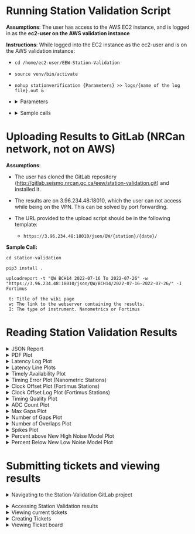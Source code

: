 # Running Station Validation Script
<b>Assumptions</b>: The user has access to the AWS EC2 instance, and is logged in as the <b>ec2-user on the AWS validation instance</b>

<b>Instructions</b>:
While logged into the EC2 instance as the ec2-user and is on the AWS validation instance: 

-  `cd /home/ec2-user/EEW-Station-Validation`
-  `source venv/bin/activate`
-  `nohup stationverification {Parameters} >> logs/{name of the log file}.out &`

-  <details><summary>Parameters</summary>
      
      `N: The network code, Example: QW`

      `S: The station code, Example: QCC01`

      `L: The location code, Example: 00`

      `d: Start date, YYYY-M-D; Example: 2022-3-9`

      `e: End date, EXCLUSIVE YYYY-M-D; for a one day validation period, the end date should be startdate + 1. Example: 2022-3-15`

      `o: Output directory. Example: "/validation"`

      `s: Station xml location, if using a file instead of FDSN, Example: '/home/ec2-user/station-validation/stationverification/data/QW.xml`

      `m: Miniseed files archive location, Example: '/apollo/archive/miniseed/'`

      `l: Latency files arhcive location, Example: '/apollo/archive/latency'`

      `i: ISPAQ executable location, Example: '/home/ec2-user/ispaq/run_ispaq.py'`

      `H: State of health files arhcive location, Example: '/apollo/archive/soh/'`

      `U: Whether or not to upload results to S3 bucket, Example: True or False`

      `c: Station configuration file, if no stationXML is available, Example: /home/ec2-user/station-validation/tests/data`
</details> 


-  <details><summary>Sample calls</summary>
    <br/>
    <b>Station Verification script:</b> 

    Running the script for one day (2022-7-1): `time nohup stationverification -N QW -S QCC02 -L 00 -d 2022-7-1 -e 2022-7-2  >> logs/QCC02_log.out &`

    Running the script for 10 days (2022-7-1 To 2022-7-11): `time nohup stationverification -N QW -S QCC02 -L 00 -d 2022-7-1 -e 2022-7-11  >> logs/QCC02_log.out &`

    <b>Latency script:</b>
    
    `time nohup stationverificationlatency -N QW -S BCL01 -d 2022-6-25 -e 2022-7-5  >> logs/BCL01-Latency_log &`

    <b>Station Verification script with Station XML, and over-writing default archive directories:</b>
    
    `time nohup stationverification -N QW -S QCC01 -L 00 -d 2022-4-21 -e 2022-5-1 -m /apollo/archive/miniseed/ -l /apollo/archive/latency -i /home/ec2-user/ispaq/run_ispaq.py -H /apollo/archive/soh/ -s /home/ec2-user/station-validation/stationverification/data/QW.xml -o /validation >> logs/QCC01_log.out &`

    <b>Station Verification script with station Config file, and over-writing default archive directories:</b>
    
    `time nohup stationverification -N QW -S QCC02 -L 00 -d 2022-3-28 -e 2022-3-29 -c /home/ec2-user/station-validation/tests/data/stationQCC02.conf -m /apollo/archive/miniseed/ -l /apollo/archive/latency -i /home/ec2-user/ispaq/run_ispaq.py -H /apollo/archive/soh/ -o /validation >> logs/QCC02_log.out &`

    <b>Latency script, and over-writing default archive directories:</b>
    
    `time nohup stationverificationlatency -N QW -S BCL25 -d 2022-4-21 -e 2022-4-22 -l /apollo/archive/latency -o /validation >> logs/BCL25_log.out &</details>`






<h1>Uploading Results to GitLab (NRCan network, not on AWS)</h1>

<b>Assumptions</b>:
- The user has cloned the GitLab repository (http://gitlab.seismo.nrcan.gc.ca/eew/station-validation.git) and installed it.

- The results are on 3.96.234.48:18010, which the user can not access while being on the VPN. This can be solved by port forwarding.

- The URL provided to the upload script should be in the following template:
   - `https://3.96.234.48:18010/json/QW/{station}/{date}/`

<b>Sample Call:</b>

    cd station-validation

    pip3 install .

    uploadreport -t "QW BCH14 2022-07-16 To 2022-07-26" -w "https://3.96.234.48:18010/json/QW/BCH14/2022-07-16-2022-07-26/" -I Fortimus

     t: Title of the wiki page
     w: The link to the webserver containing the results.
     I: The type of instrument. Nanometrics or Fortimus

# Reading Station Validation Results

<details><summary>JSON Report</summary>
<br/>
<details><summary>Metrics</summary>
Each Metric has three key value pairs

- Passed: True or False
  - Whether the list of Values has passed our validation test through the comparison of each value with the predefined thresholds

- Details: 
  
  - Empty if Passed is True, or the specific reason the validation failed if Passed is False

- Values :
  
  - The result of the metric for each day in the validation period

</details>

<details><summary>Channel Metrics</summary>

- Each Channel (HNN, HNE, HNZ) has a list of metrics that are being validated, and a Latency object

- As of June 2022, the list includes:
  - Number of gaps, Max gap, Number of overlaps, Max Overlaps, Spikes, Calibration Signal
  - Percent Below New Noise Model, Percent Above New High Noise Model, Percent availability, 
  - Latency object which contains Average latency, and Timely availability.
 
    - Average latency:
      - The average latency across the entire validation period for the specified channel
    - Timely availability:
      - The percentage of latency values that are below our threshold latency across the entire validation period for the specified channel


</details>

<details><summary>Station Metrics</summary>

- Station Metrics are metrics that are channel independent
- As of June 2022, the list includes:
  - Station latency, Clock offset, Timing quality, Clock locked, and Satellites locked


</details>
</details>

<details><summary>PDF Plot</summary>

- Probability density function plots
- As of June 2022, the X-axis is period in seconds.
  - IRIS will be adding an option to allow for Frequency on the X-axis instead

<details><summary>Passing</summary>
![image](uploads/e4e0236c77c4232ba76317441232923a/image.png)</details>
<details><summary>Failing</summary>
![image](uploads/61a5ee7b1ce9829a9ddcc81cf2d3bc7a/image.png)
![image](uploads/2642b9cda687898bbcef148a0ef55da8/image.png)</details>
</details>

<details><summary>Latency Log Plot</summary>

- The latency log plot represents all the latency values for the entire validation period

- The red vertical line represents the Data Timeliness threshold

- The data on the left of the threshold is passing data

- The data on the right of the threshold is failing data

<details><summary>Passing</summary>
![image](uploads/eeed83982d950de866c6db4285a93cfe/image.png)</details>
<details><summary>Failing</summary>
![image](uploads/3ba63fdff37b097439f4f380ca2e7584/image.png)</details>
</details>

<details><summary>Latency Line Plots</summary>

- The Latency line plots are a daily representation of the latency values, for each day in the validation period.

- The red horizontal line is the Data Timeliness Threshold

- The data above the threshold is failing data.

- The data below the threshold is passing data

<details><summary>Passing</summary>
![image](uploads/34f90711a7133fd1a5e9c3cb2cd779e6/image.png)</details>
<details><summary>Failing</summary>
![image](uploads/a3c1db285e163428c67fc587910f5ab6/image.png)</details>
</details><details><summary>Timely Availability Plot</summary>

- Timely Availability
  - Percentage of latency values that are below our predefined threshold

- Percent availability 
  - The portion of data available for each day represented as a percentage
<details><summary>Passing</summary>
![image](uploads/7e423224379ae23e6da7324b5d128d1e/image.png)</details>
<details><summary>Failing</summary>
![image](uploads/f1a4a3edc4a7878a1768c16bbb73e59d/image.png)
</details>
</details>

<details><summary>Timing Error Plot (Nanometric Stations)</summary>

- This plot is a combination of the clock offset in microseconds and the clock status

- When the clock is locked, if the clock offset value is above the positive red horizontal threshold line, or below the negative red horizontal threshold line then the data is failing.

- If the clock is unlocked, or the clock is off, further investigation is required

<details><summary>Timing Error Plot: Expected Behavior</summary>
![image](uploads/8f797b29bb3c05c95f5df7d198ab8825/image.png)</details>
<details><summary>Timing Error Plot: Requires Investigation</summary>
![image](uploads/7d34d030caf0cc22587be75349b99c6e/image.png)</details>
</details>

<details><summary>Clock Offset Plot (Fortimus Stations)</summary>

- This plot represents the clock offset in microseconds, for a single day

- If the clock offset value is above the red horizontal threshold line, then the data is failing.

<details><summary>Clock Offset Plot: Expected Behavior</summary>
![image](uploads/122d21613b8453db52f6295152222336/image.png)</details>
</details>


<details><summary>Clock Offset Log Plot (Fortimus Stations)</summary>

- This plot represents the clock offset in microseconds, for the duration of the validation period

<details><summary>Clock Offset Log Plot: Expected Behavior</summary>
![image](uploads/6f7b83c40b06f91516dfb1ad0a99a076/image.png)</details>
</details>

<details><summary>Timing Quality Plot</summary>

- Average SEED timing quality value per day

- The red horizontal line is the Timing Quality Threshold.

- Daily values above the threshold are passing

- Daily values below the threshold are failing

<details><summary>Passing</summary>
![image](uploads/5562f543745fb6eac2fe02229f00b495/image.png)</details>
<details><summary>Failing</summary>
![image](uploads/a45cae17542fc73aa9cc567812cd2eda/image.png)</details>
</details>

<details><summary>ADC Count Plot</summary>

- The value in ADC counts of the accelerometer channel for N, E and Z respectively.

<details><summary>Passing</summary>
![image](uploads/de62e2d820aa9a30e8b6cf8397d21e38/image.png)
</details>
<details><summary>Failing</summary>
![image](uploads/bfeea6d9f7b43c00728281f00877a440/image.png)
</details>
</details>

<details><summary>Max Gaps Plot</summary>

- Indicates the size of the largest gap in data encountered in each 24-hour window during the validation period

<details><summary>Passing</summary>
![image](uploads/5e414f501de1a6ca14a2caf18b90f8be/image.png)
</details>
<details><summary>Failing</summary>
![image](uploads/3d86f4645da282933ad9ad4c658ae676/image.png)
</details>
</details>

<details><summary>Number of Gaps Plot</summary>

- Indicates the number of gaps in data encountered in each 24-hour window during the validation period

<details><summary>Passing</summary>
![image](uploads/0558b1616951ff1512002648a05a646f/image.png)
</details>
<details><summary>Failing</summary>
![image](uploads/d7fc5e45a4a77e9473afaafd2d598dcb/image.png)</details>
</details>

<details><summary>Number of Overlaps Plot</summary>

- This metric reports the number of overlaps encountered in each 24-hour window during the entire validation period

<details><summary>Passing</summary>
![image](uploads/412b40561d4b4256a68fdfbcc7c61dce/image.png)
</details>
<details><summary>Failing</summary>
![image](uploads/1155644a7dc346515db1320701a0b650/image.png)
</details>
</details>

<details><summary>Spikes Plot</summary>

- This metric reports the number of times spikes were encountered in each 24-hour window during the entire validation period.

- Spikes represent that the 'Spikes detected' bit in the 'dq_flags' byte was set within a miniSEED file. 

- This data quality flag is set by some dataloggers in the fixed section of the miniSEED header when short-duration spikes have been detected in the data. 
Because spikes have shorter duration than the natural period of most seismic sensors, spikes often indicate a problem introduced at or after the datalogger

<details><summary>Passing</summary>
![image](uploads/b00900f1a66ca357ed5f3504850dc186/image.png)
</details>
<details><summary>Failing</summary>
![image](uploads/825631de9e43d31ca620b6f587519ab1/image.png)
</details>
</details>

<details><summary>Percent above New High Noise Model Plot</summary>

- Percentage of Probability Density Function values that are above the New High Noise Model. 

- This value is calculated for each 24-hour window over the entire validation period.

<details><summary>Passing</summary>
![image](uploads/6367841b061db023d1257bbe0bd2633c/image.png)
</details>
<details><summary>Failing</summary>
![image](uploads/69a64cb86adb299f34d78b8ebbb2deef/image.png)
</details>
</details>

<details><summary>Percent Below New Low Noise Model Plot</summary>

- Percentage of Probability Density Function values that are below the New Low Noise Model. 

- This value is calculated for each 24-hour window over the entire validation period.

<details><summary>Passing</summary>
![image](uploads/e1edfc4899c3c5a8fe85530f76a8d0b7/image.png)
</details>
<details><summary>Failing</summary>
![image](uploads/3991066968a193deb61f091a7f6c22b8/image.png)
</details>
</details>

# Submitting tickets and viewing results

<details><summary>Navigating to the Station-Validation GitLab project</summary>
<br/>
- Please follow this link to gain access to the project: http://gitlab.seismo.nrcan.gc.ca/eew/station-validation
<br/>

  - You will need to login to GitLab in order to gain access
  
  - If you have issues with permission, please contact me: Hasan.issa@nrcan.rncan.gc.ca 
  
  - If you successfully gained access to the link, you should find yourself at the following page:

![image](uploads/7a7f4fbf8f76f3d02d0d891f6f595900/image.png)</details>

<details><summary>Accessing Station Validation results</summary>

- You can go directly to this link: http://gitlab.seismo.nrcan.gc.ca/eew/station-validation/-/wikis/home <br/>

- Alternatively, click Wiki, from the left hand side
<br/>
![image](uploads/34a4de881f95aedbaf875f68aff2b1ab/image.png)
<br/>
- After clicking Wiki, you should find yourself at this page below: 
<br/>
![image](uploads/712d04d409b02f7fc37cd92b9ec1870d/image.png)
- From the page above, make a selection from the right hand side menu, to specify the station.

- Once inside the station wiki, you can then click any of the dropdown menus to view the results as shown below

![image](uploads/76c22ebb3d64741fb6f000aa8cc17c6b/image.png)
</details>

<details><summary>Viewing current tickets</summary>

– You can go directly to this link: http://gitlab.seismo.nrcan.gc.ca/eew/station-validation/-/issues

– Alternatively, you can follow the steps below:

– In order to view current tickets, highlight Issues on the left hand side, and click List

![image](uploads/c31b77a74a05014d74d4782c0be9328c/image.png)
– You will be redirected to the following page, with the list of the current opened tickets

![image](uploads/9f1d9fbe5d0441648aac756dd754e457/image.png)
</details>

<details><summary>Creating Tickets</summary>

- Go to: http://gitlab.seismo.nrcan.gc.ca/eew/station-validation/-/issues

- Click “New issue”, on the top right

![image](uploads/93c58d6827773faf5b81173cafcf9224/image.png)
- After clicking “New issue”, you will be redirected to the New Issue section shown below

![image](uploads/927f2981e0fd4c79d6b34ed1d3631988/image.png)
- Enter the title of the ticket, with a brief description, then click Create issue, shown above

- This will add the to the ticket to the list of issues: http://gitlab.seismo.nrcan.gc.ca/eew/station-validation/-/issues

</details>

<details><summary>Viewing Ticket board</summary>

- You can directly to : http://gitlab.seismo.nrcan.gc.ca/eew/station-validation/-/boards

- Alternatively, follow these steps:

- Highlight Issues on the left hand side, and click Boards.

![image](uploads/d5e8e5ea58b18eb22ef649807fb39ab9/image.png)
- You should be able to see the Issue Boards with the open tickets, the ones in Development, and the ones that have already been closed.

![image](uploads/851fc360b772f82cf05bd1e7aae922a4/image.png)
</details>
